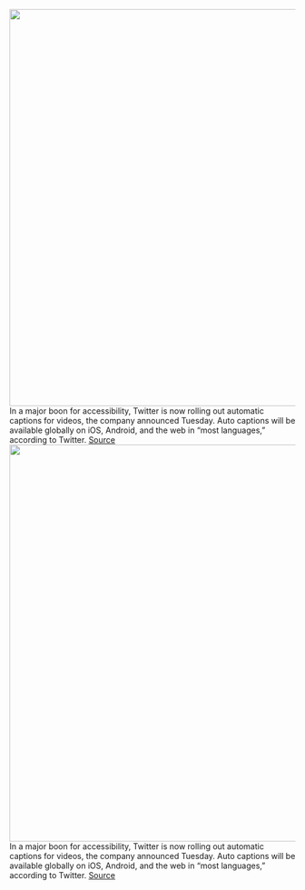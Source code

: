 <img src='https://cdn.vox-cdn.com/thumbor/uqDKBkpLBWwYGIx5O4L4Zv_DoYs=/0x0:2040x1360/1200x800/filters:focal(857x517:1183x843)/cdn.vox-cdn.com/uploads/chorus_image/image/70270186/acastro_180827_1777_0001.0.jpg' width='700px' /><br/>
In a major boon for accessibility, Twitter is now rolling out automatic captions for videos, the company announced Tuesday. Auto captions will be available globally on iOS, Android, and the web in “most languages,” according to Twitter.
<a href='https://www.theverge.com/2021/12/14/22834366/twitter-automatic-live-captions-videos'> Source <a/><img src='https://cdn.vox-cdn.com/thumbor/uqDKBkpLBWwYGIx5O4L4Zv_DoYs=/0x0:2040x1360/1200x800/filters:focal(857x517:1183x843)/cdn.vox-cdn.com/uploads/chorus_image/image/70270186/acastro_180827_1777_0001.0.jpg' width='700px' /><br/>
In a major boon for accessibility, Twitter is now rolling out automatic captions for videos, the company announced Tuesday. Auto captions will be available globally on iOS, Android, and the web in “most languages,” according to Twitter.
<a href='https://www.theverge.com/2021/12/14/22834366/twitter-automatic-live-captions-videos'> Source <a/>